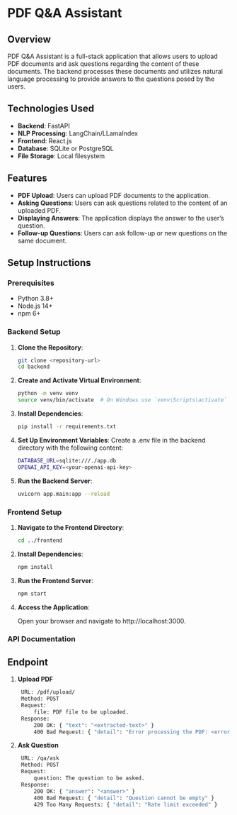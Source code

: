# PDF Q&A Assistant

## Overview

PDF Q&A Assistant is a full-stack application that allows users to upload PDF documents and ask questions regarding the content of these documents. The backend processes these documents and utilizes natural language processing to provide answers to the questions posed by the users.

## Technologies Used

- **Backend**: FastAPI
- **NLP Processing**: LangChain/LLamaIndex
- **Frontend**: React.js
- **Database**: SQLite or PostgreSQL
- **File Storage**: Local filesystem

## Features

- **PDF Upload**: Users can upload PDF documents to the application.
- **Asking Questions**: Users can ask questions related to the content of an uploaded PDF.
- **Displaying Answers**: The application displays the answer to the user’s question.
- **Follow-up Questions**: Users can ask follow-up or new questions on the same document.

## Setup Instructions

### Prerequisites

- Python 3.8+
- Node.js 14+
- npm 6+

### Backend Setup

1. **Clone the Repository**:

   ```sh
   git clone <repository-url>
   cd backend
2. **Create and Activate Virtual Environment**:

    ```sh
    python -m venv venv
    source venv/bin/activate  # On Windows use `venv\Scripts\activate`

3. **Install Dependencies**:

    ```sh
    pip install -r requirements.txt

4. **Set Up Environment Variables**:
    Create a .env file in the backend directory with the following content:
    ```sh
    DATABASE_URL=sqlite:///./app.db
    OPENAI_API_KEY=<your-openai-api-key>

5. **Run the Backend Server**:
    ```sh
    uvicorn app.main:app --reload

### Frontend Setup

1. **Navigate to the Frontend Directory**:

    ```sh
    cd ../frontend

2. **Install Dependencies**:

    ```sh
    npm install

3. **Run the Frontend Server**:

    ```sh
    npm start

4. **Access the Application**:

    Open your browser and navigate to http://localhost:3000.

### API Documentation

## Endpoint

1. **Upload PDF**
   ```sh
    URL: /pdf/upload/
    Method: POST
    Request:
        file: PDF file to be uploaded.
    Response:
        200 OK: { "text": "<extracted-text>" }
        400 Bad Request: { "detail": "Error processing the PDF: <error-message>" }

2. **Ask Question**
   ```sh
    URL: /qa/ask
    Method: POST
    Request:
        question: The question to be asked.
    Response:
        200 OK: { "answer": "<answer>" }
        400 Bad Request: { "detail": "Question cannot be empty" }
        429 Too Many Requests: { "detail": "Rate limit exceeded" }
        
